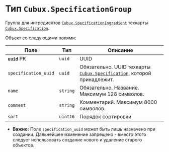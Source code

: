 Тип `Cubux.SpecificationGroup`
===================================

Группа для ингредиентов [`Cubux.SpecificationIngredient`][Cubux.SpecificationIngredient]
техкарты [`Cubux.Specification`][Cubux.Specification].

Объект со следующими полями:

Поле | Тип | Описание
---- | --- | --------
**`uuid`** PK | `uuid`    | UUID
`specification_uuid` | `uuid` | Обязательно. UUID техкарты [`Cubux.Specification`][Cubux.Specification], которой принадлежит.
`name`        | `string` | Обязательно. Название. Максимум 128 символов.
`comment`     | `string` | Комментарий. Максимум 8000 символов.
`sort`        | `uint16` | Порядок сортировки

*   **Важно:** Поле `specification_uuid` может быть лишь назначено при создании.
    Дальнейшее изменение запрещено - вместо этого следует использовать создание
    нового и удаление старого объектов.


[Cubux.MaterialSource]: ./material-source.md
[Cubux.MeasureUnit]: ./measure-unit.md
[Cubux.Specification]: ./specification.md
[Cubux.SpecificationIngredient]: ./specification-ingredient.md
